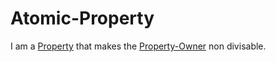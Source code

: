 # Atomic-Property

I am a [Property](60059.md) that makes the [Property-Owner](404.md) non divisable.